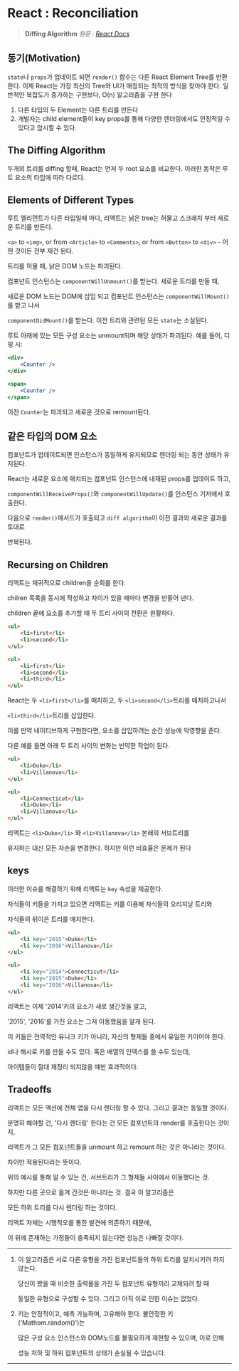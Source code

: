 # React : Reconciliation
> **Diffing Algorithm**
> _원문 : [React Docs](https://reactjs.org/docs/reconciliation.html)_

## 동기(Motivation)

`state`나 `props`가 업데이트 되면 `render()` 함수는 다른 React Element Tree를 반환한다.
이제 React는 가장 최신의 Tree와 UI가 매칭되는 최적의 방식을 찾아야 한다.
일반적인 복잡도가 증가하는 구현보다, O(n) 알고리즘을 구현 한다

1. 다른 타입의 두 Element는 다른 트리를 만든다
2. 개발자는 child element들이 key props를 통해 다양한 렌더링에서도 안정적일 수 있다고 암시할 수 있다.

## The Diffing Algorithm

두개의 트리를 diffing 할때, React는 먼저 두 root 요소를 비교한다.
이러한 동작은 루트 요소의 타입에 따라 다르다.

## Elements of Different Types

루트 엘리먼트가 다른 타입일때 마다, 리액트는 낡은 tree는 허물고 스크래치 부터 새로운 트리를 만든다.

`<a>` to `<img>`, or from `<Article>` to `<Comments>`, or from `<Button>` to `<div>` - 어떤 것이든 전부 재건 된다.

트리를 허물 때, 낡은 DOM 노드는 파괴된다. 

컴포넌트 인스턴스는 `componentWillUnmount()`를 받는다. 새로운 트리를 만들 때, 

새로운 DOM 노드는 DOM에 삽입 되고 컴포넌트 인스턴스는 `componentWillMount()`를 받고 나서 

`componentDidMount()`를 받는다. 이전 트리와 관련된 모든 `state`는 소실된다.	

루트 아래에 있는 모든 구성 요소는 unmount되며 해당 상태가 파괴된다. 예를 들어, 디핑 시:

```jsx
<div>
	<Counter />
</div>

<span>
	<Counter />
</span>
```
이전 `Counter`는 파괴되고 새로운 것으로 remount된다.

## 같은 타입의 DOM 요소

컴포넌트가 업데이트되면 인스턴스가 동일하게 유지되므로 렌더링 되는 동안 상태가 유지된다. 

React는 새로운 요소에 매치되는 컴포넌트 인스턴스에 내재된 props를 업데이트 하고,

`componentWillReceiveProps()`와 `componentWillUpdate()`를 인스턴스 기저에서 호출한다.

다음으로 `render()`메서드가 호출되고 `diff algorithm`이 이전 결과와 새로운 결과를 토대로 

반복된다.

## Recursing on Children

리액트는 재귀적으로 children을 순회를 한다. 

chilren 목록을 동시에 작성하고 차이가 있을 때마다 변경을 만들어 낸다.

children 끝에 요소를 추가할 때 두 트리 사이의 전환은 원활하다.

```html
<ul>
	<li>first</li>
	<li>second</li>
</ul>

<ul>
	<li>first</li>
	<li>second</li>
	<li>third</li>
</ul>
```

React는 두 `<li>first</li>`를 매치하고, 두 `<li>second</li>`트리를 매치하고나서

`<li>third</li>`트리를 삽입한다.

이를 만약 네이티브하게 구현한다면, 요소를 삽입하려는 순간 성능에 악영향을 준다.

다른 예를 들면 아래 두 트리 사이의 변화는 빈약한 작업이 된다.

```html
<ul>
	<li>Duke</li>
	<li>Villanova</li>
</ul>

<ul>
	<li>Connecticut</li>
	<li>Duke</li>
	<li>Villanova</li>
</ul>
```

리액트는 `<li>Duke</li>` 와 `<li>Villanova</li>` 본래의 서브트리를

유지하는 대신 모든 자손을 변경한다. 하지만 이런 비효율은 문제가 된다


## keys

이러한 이슈를 해결하기 위해 리액트는 `key` 속성을 제공한다.

자식들이 키들을 가지고 있으면 리액트는 키를 이용해 자식들의 오리지날 트리와

자식들의 뒤이은 트리를 매치한다.

```html
<ul>
	<li key="2015">Duke</li>
	<li key="2016">Villanova</li>
</ul>

<ul>
	<li key="2014">Connecticut</li>
	<li key="2015">Duke</li>
	<li key="2016">Villanova</li>
</ul>
```

리액트는 이제 '2014'키의 요소가 새로 생긴것을 알고, 

'2015', '2016'를 가진 요소는 그저 이동했음을 알게 된다.

이 키들은 전역적인 유니크 키가 아니라, 자신의 형제들 중에서 유일한 키이어야 한다.

id나 해시로 키를 만들 수도 있다. 혹은 배열의 인덱스를 쓸 수도 있는데,

아이템들이 절대 재정리 되지않을 때만 효과적이다.

## Tradeoffs

리액트는 모든 액션에 전체 앱을 다시 렌더링 할 수 있다. 그리고 결과는 동일할 것이다.

분명히 해야할 건, '다시 렌더링' 한다는 건 모든 컴포넌트의 render를 호출한다는 것이지,

리액트가 그 모든 컴포넌트들을 unmount 하고 remount 하는 것은 아니라는 것이다.

차이만 적용된다라는 뜻이다.

위의 예시를 통해 알 수 있는 건, 서브트리가 그 형제들 사이에서 이동했다는 것.

하지만 다른 곳으로 옮겨 간것은 아니라는 것. 결국 이 알고리즘은 

모든 하위 트리를 다시 렌더링 하는 것이다.

리액트 자체는 시행착오를 통한 발견에 의존하기 때문에, 

이 뒤에 존재하는 가정들이 충족되지 않는다면 성능은 나빠질 것이다.

---

1. 이 알고리즘은 서로 다른 유형을 가진 컴포넌트들의 하위 트리를 일치시키려 하지 않는다.

	당신이 봤을 때 비슷한 출력물을 가진 두 컴포넌트 유형끼리 교체되려 할 때 

	동일한 유형으로 구성할 수 있다. 그리고 아직 이로 인한 이슈는 없었다.

2. 키는 안정적이고, 예측 가능하며, 고유해야 한다. 불안정한 키('Mathom.random()')는 

	많은 구성 요소 인스턴스와 DOM노드를 불필요하게 재현할 수 있으며, 이로 인해 

	성능 저하 및 하위 컴포넌트의 상태가 손실될 수 있습니다.

---